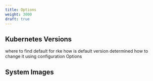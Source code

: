 ```yaml
---
title: Options
weight: 3000
draft: true
---
```


## Kubernetes Versions

where to find default for rke
how is default version determined
how to change it using configuration Options

## System Images

